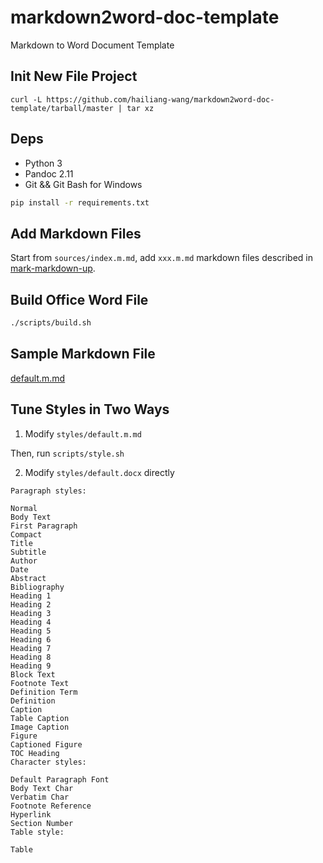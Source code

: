 # markdown2word-doc-template

Markdown to Word Document Template

## Init New File Project

```
curl -L https://github.com/hailiang-wang/markdown2word-doc-template/tarball/master | tar xz
```

## Deps

* Python 3
* Pandoc 2.11
* Git && Git Bash for Windows

```bash
pip install -r requirements.txt
```

## Add Markdown Files

Start from `sources/index.m.md`, add `xxx.m.md` markdown files described in [mark-markdown-up](https://github.com/hailiang-wang/mark-markdown-up).

## Build Office Word File

```bash
./scripts/build.sh
```

## Sample Markdown File

[default.m.md](./styles/default.m.md)

## Tune Styles in Two Ways

1. Modify `styles/default.m.md`

Then, run `scripts/style.sh`

2. Modify `styles/default.docx` directly

```
Paragraph styles:

Normal
Body Text
First Paragraph
Compact
Title
Subtitle
Author
Date
Abstract
Bibliography
Heading 1
Heading 2
Heading 3
Heading 4
Heading 5
Heading 6
Heading 7
Heading 8
Heading 9
Block Text
Footnote Text
Definition Term
Definition
Caption
Table Caption
Image Caption
Figure
Captioned Figure
TOC Heading
Character styles:

Default Paragraph Font
Body Text Char
Verbatim Char
Footnote Reference
Hyperlink
Section Number
Table style:

Table
```
